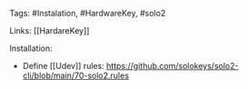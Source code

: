 Tags: #Instalation, #HardwareKey, #solo2

Links: [[HardareKey]] 

Installation:

* Define [[Udev]] rules: https://github.com/solokeys/solo2-cli/blob/main/70-solo2.rules 
